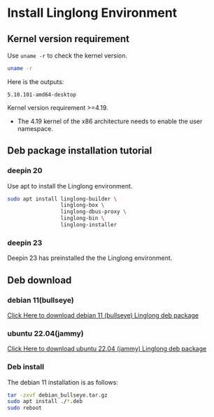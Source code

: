 # Install Linglong Environment

## Kernel version requirement

Use `uname -r` to check the kernel version.

```bash
uname -r
```

Here is the outputs:

```text
5.10.101-amd64-desktop
```

Kernel version requirement >=4.19.

* The 4.19 kernel of the x86 architecture needs to enable the user namespace.

## Deb package installation tutorial

### deepin 20

Use apt to install the Linglong environment.

```bash
sudo apt install linglong-builder \
                 linglong-box \
                 linglong-dbus-proxy \
                 linglong-bin \
                 linglong-installer
```

### deepin 23

Deepin 23 has preinstalled the the Linglong environment.

## Deb download

### debian 11(bullseye)

[Click Here to download debian 11 (bullseye) Linglong deb package](https://github.com/linuxdeepin/linglong-hub/blob/master/linglong-deb/debian/debian_bullseye.tar.gz)

### ubuntu 22.04(jammy)

[Click Here to download ubuntu 22.04 (jammy) Linglong deb package](https://github.com/linuxdeepin/linglong-hub/blob/master/linglong-deb/ubuntu/ubuntu_jammy.tar.gz)

### Deb install

The debian 11 installation is as follows:

```bash
tar -zxvf debian_bullseye.tar.gz
sudo apt install ./*.deb
sudo reboot
```

